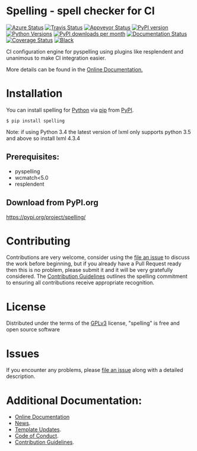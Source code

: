 # Spelling - spell checker for CI

[![Azure Status](https://dev.azure.com/timgates/timgates/_apis/build/status/resplendent-dev.spelling?branchName=master)](https://dev.azure.com/timgates/timgates/_build/latest?definitionId=17&branchName=master)
[![Travis Status](https://travis-ci.org/resplendent-dev/spelling.svg?branch=master)](https://travis-ci.org/resplendent-dev/spelling)
[![Appveyor Status](https://ci.appveyor.com/api/projects/status/f7vb9mbohfolu0n2/branch/master?svg=true)](https://ci.appveyor.com/project/timgates42/spelling)
[![PyPI version](https://img.shields.io/pypi/v/spelling.svg)](https://pypi.org/project/spelling)
[![Python Versions](https://img.shields.io/pypi/pyversions/spelling.svg)](https://pypi.org/project/spelling)
[![PyPI downloads per month](https://img.shields.io/pypi/dm/spelling.svg)](https://pypi.org/project/spelling)
[![Documentation Status](https://readthedocs.org/projects/spelling-dev/badge/?version=latest)](https://spelling-dev.readthedocs.io/en/latest/?badge=latest)
[![Coverage Status](https://coveralls.io/repos/github/resplendent-dev/spelling/badge.svg)](https://coveralls.io/github/resplendent-dev/spelling/)
[![Black](https://camo.githubusercontent.com/28a51fe3a2c05048d8ca8ecd039d6b1619037326/68747470733a2f2f696d672e736869656c64732e696f2f62616467652f636f64652532307374796c652d626c61636b2d3030303030302e737667)](https://github.com/psf/black)

CI configuration engine for pyspelling using plugins like resplendent and unanimous to make CI integration easier.

More details can be found in the
[Online Documentation.](https://spelling-dev.readthedocs.io/en/latest/)

# Installation

You can install spelling for
[Python](https://www.python.org/) via
[pip](https://pypi.org/project/pip/)
from [PyPI](https://pypi.org/).

```
$ pip install spelling
```

Note: if using Python 3.4 the latest version of lxml only supports python 3.5 and above so install lxml 4.3.4


## Prerequisites:
- pyspelling
- wcmatch<5.0
- resplendent


## Download from PyPI.org

https://pypi.org/project/spelling/



# Contributing

Contributions are very welcome, consider using the
[file an issue](https://github.com/resplendent-dev/spelling/issues)
to discuss the work before beginning, but if you already have a Pull Request
ready then this is no problem, please submit it and it will be very gratefully
considered. The [Contribution Guidelines](CONTRIBUTING.md)
outlines the spelling commitment to ensuring all
contributions receive appropriate recognition.

# License


Distributed under the terms of the [GPLv3](https://opensource.org/licenses/GPL-3.0)
license, "spelling" is free and open source software


# Issues

If you encounter any problems, please
[file an issue](https://github.com/resplendent-dev/spelling/issues)
along with a detailed description.

# Additional Documentation:

* [Online Documentation](https://spelling-dev.readthedocs.io/en/latest/)
* [News](NEWS.rst).
* [Template Updates](COOKIECUTTER_UPDATES.md).
* [Code of Conduct](CODE_OF_CONDUCT.md).
* [Contribution Guidelines](CONTRIBUTING.md).
